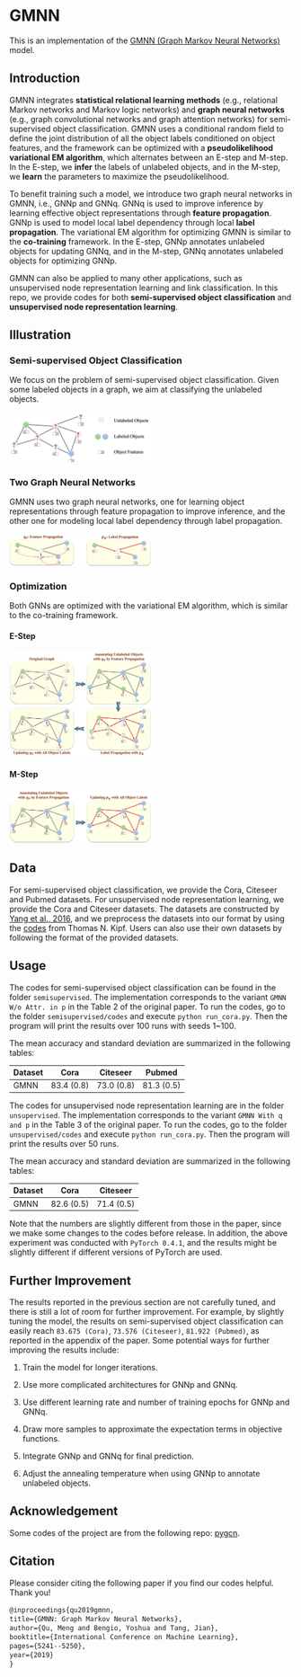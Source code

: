# GMNN
This is an implementation of the [GMNN (Graph Markov Neural Networks)](https://arxiv.org/abs/1905.06214) model.

## Introduction
GMNN integrates **statistical relational learning methods** (e.g., relational Markov networks and Markov logic networks) and **graph neural networks** (e.g., graph convolutional networks and graph attention networks) for semi-supervised object classification. GMNN uses a conditional random field to define the joint distribution of all the object labels conditioned on object features, and the framework can be optimized with a **pseudolikelihood variational EM algorithm**, which alternates between an E-step and M-step. In the E-step, we **infer** the labels of unlabeled objects, and in the M-step, we **learn** the parameters to maximize the pseudolikelihood.

To benefit training such a model, we introduce two graph neural networks in GMNN, i.e., GNNp and GNNq. GNNq is used to improve inference by learning effective object representations through **feature propagation**. GNNp is used to model local label dependency through local **label propagation**. The variational EM algorithm for optimizing GMNN is similar to the **co-training** framework. In the E-step, GNNp annotates unlabeled objects for updating GNNq, and in the M-step, GNNq annotates unlabeled objects for optimizing GNNp.

GMNN can also be applied to many other applications, such as unsupervised node representation learning and link classification. In this repo, we provide codes for both **semi-supervised object classification** and **unsupervised node representation learning**.

## Illustration
### Semi-supervised Object Classification
We focus on the problem of semi-supervised object classification. Given some labeled objects in a graph, we aim at classifying the unlabeled objects.
<p align="left"><img width="50%" src="figures/problem.png"/></p>

### Two Graph Neural Networks
GMNN uses two graph neural networks, one for learning object representations through feature propagation to improve inference, and the other one for modeling local label dependency through label propagation.
<p align="left"><img width="50%" src="figures/component.png"/></p>

### Optimization
Both GNNs are optimized with the variational EM algorithm, which is similar to the co-training framework.

#### E-Step
<p align="left"><img width="50%" src="figures/e-step.png"/></p>

#### M-Step
<p align="left"><img width="50%" src="figures/m-step.png"/></p>

## Data
For semi-supervised object classification, we provide the Cora, Citeseer and Pubmed datasets. For unsupervised node representation learning, we provide the Cora and Citeseer datasets. The datasets are constructed by [Yang et al., 2016](https://arxiv.org/abs/1603.08861), and we preprocess the datasets into our format by using the [codes](https://github.com/tkipf/gcn) from Thomas N. Kipf. Users can also use their own datasets by following the format of the provided datasets.

## Usage
The codes for semi-supervised object classification can be found in the folder ```semisupervised```. The implementation corresponds to the variant ```GMNN W/o Attr. in p``` in the Table 2 of the original paper. To run the codes, go to the folder ```semisupervised/codes``` and execute ```python run_cora.py```. Then the program will print the results over 100 runs with seeds 1~100.

The mean accuracy and standard deviation are summarized in the following tables:

| Dataset | Cora | Citeseer | Pubmed |
| --------  |----------|----------|----------| 
| GMNN | 83.4 (0.8) | 73.0 (0.8) | 81.3 (0.5) |

The codes for unsupervised node representation learning are in the folder ```unsupervised```. The implementation corresponds to the variant ```GMNN With q and p``` in the Table 3 of the original paper.  To run the codes, go to the folder ```unsupervised/codes``` and execute ```python run_cora.py```. Then the program will print the results over 50 runs.

The mean accuracy and standard deviation are summarized in the following tables:

| Dataset | Cora | Citeseer |
| --------  |----------|----------|
| GMNN | 82.6 (0.5) | 71.4 (0.5) |

Note that the numbers are slightly different from those in the paper, since we make some changes to the codes before release. In addition, the above experiment was conducted with ```PyTorch 0.4.1```, and the results might be slightly different if different versions of PyTorch are used.

## Further Improvement
The results reported in the previous section are not carefully tuned, and there is still a lot of room for further improvement. For example, by slightly tuning the model, the results on semi-supervised object classification can easily reach ```83.675 (Cora)```,  ```73.576 (Citeseer)```, ```81.922 (Pubmed)```, as reported in the appendix of the paper. Some potential ways for further improving the results include:

1. Train the model for longer iterations.

2. Use more complicated architectures for GNNp and GNNq.

3. Use different learning rate and number of training epochs for GNNp and GNNq.

4. Draw more samples to approximate the expectation terms in objective functions.

5. Integrate GNNp and GNNq for final prediction.

6. Adjust the annealing temperature when using GNNp to annotate unlabeled objects.

## Acknowledgement
Some codes of the project are from the following repo: [pygcn](https://github.com/tkipf/pygcn).

## Citation
Please consider citing the following paper if you find our codes helpful. Thank you!
```
@inproceedings{qu2019gmnn,
title={GMNN: Graph Markov Neural Networks},
author={Qu, Meng and Bengio, Yoshua and Tang, Jian},
booktitle={International Conference on Machine Learning},
pages={5241--5250},
year={2019}
}
```


